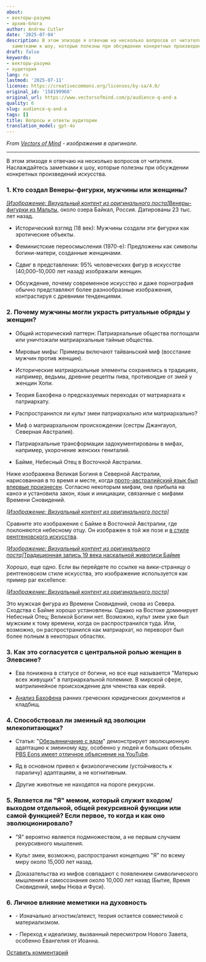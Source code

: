 ```yaml
---
about:
- векторы-разума
- архив-блога
author: Andrew Cutler
date: '2025-07-04'
description: В этом эпизоде я отвечаю на несколько вопросов от читателя. Наслаждайтесь
  заметками к шоу, которые полезны при обсуждении конкретных произведений искусства.
draft: false
keywords:
- векторы-разума
- аудитория
lang: ru
lastmod: '2025-07-11'
license: https://creativecommons.org/licenses/by-sa/4.0/
original_id: '158199968'
original_url: https://www.vectorsofmind.com/p/audience-q-and-a
quality: 6
slug: audience-q-and-a
tags: []
title: Вопросы и ответы аудитории
translation_model: gpt-4o
---
```


*From [Vectors of Mind](https://www.vectorsofmind.com/p/audience-q-and-a) - изображения в оригинале.*

---

В этом эпизоде я отвечаю на несколько вопросов от читателя. Наслаждайтесь заметками к шоу, которые полезны при обсуждении конкретных произведений искусства.

### 1\. Кто создал Венеры-фигурки, мужчины или женщины?

[*[Изображение: Визуальный контент из оригинального поста]*](https://substackcdn.com/image/fetch/$s_!BEcq!,f_auto,q_auto:good,fl_progressive:steep/https%3A%2F%2Fsubstack-post-media.s3.amazonaws.com%2Fpublic%2Fimages%2Fe3f2c568-ae8b-4d71-bed7-fe2ef2c53c5b_2560x1613.png)[Венеры-фигурки из Мальты](https://en.wikipedia.org/wiki/Venus_figurines_of_Mal%27ta), около озера Байкал, Россия. Датированы 23 тыс. лет назад.

 * Исторический взгляд (18 век): Мужчины создали эти фигурки как эротические объекты.

 * Феминистские переосмысления (1970-е): Предложены как символы богини-матери, созданные женщинами.

 * Сдвиг в представлении: 95% человеческих фигур в искусстве (40,000–10,000 лет назад) изображали женщин.

 * Обсуждение, почему современное искусство и даже порнография обычно представляют более разнообразные изображения, контрастируя с древними тенденциями.




### 2\. Почему мужчины могли украсть ритуальные обряды у женщин?

 * Общий исторический паттерн: Патриархальные общества поглощали или уничтожали матриархальные тайные общества.

 * Мировые мифы: Примеры включают тайваньский миф (восстание мужчин против женщин).

 * Исторические матриархальные элементы сохранялись в традициях, например, ведьмы, древние рецепты пива, противоядие от змей у женщин Хопи.

 * Теория Бахофена о предсказуемых переходах от матриархата к патриархату.

 * Распространился ли культ змеи патриархально или матриархально?

 * Миф о матриархальном происхождении (сестры Джангауол, Северная Австралия).

 * Патриархальные трансформации задокументированы в мифах, например, укорочение женских гениталий.

 * Байме, Небесный Отец в Восточной Австралии.




Ниже изображена Великая Богиня в Северной Австралии, нарисованная в то время и месте, когда [прото-австралийский язык был впервые произнесен](https://www.degruyter.com/document/doi/10.1515/9783111421889/html?lang=en&srsltid=AfmBOopVbfRZO-PSMnsjtSGnxaGGaSvcsi0PrZNvw70EA53_Mb2GF45q). Согласно некоторым мифам, она прибыла на каноэ и установила закон, язык и инициации, связанные с мифами Времени Сновидений.

[*[Изображение: Визуальный контент из оригинального поста]*](https://substackcdn.com/image/fetch/$s_!_bJq!,f_auto,q_auto:good,fl_progressive:steep/https%3A%2F%2Fsubstack-post-media.s3.amazonaws.com%2Fpublic%2Fimages%2Ff54b4e74-e34a-4150-bb74-c8311d974538_626x588.jpeg)

Сравните это изображение с Байме в Восточной Австралии, где поклоняются небесному отцу. Он изображен в той же позе и [в стиле рентгеновского искусства](https://en.wikipedia.org/wiki/X-ray_style_art).

[*[Изображение: Визуальный контент из оригинального поста]*](https://substackcdn.com/image/fetch/$s_!VoPr!,f_auto,q_auto:good,fl_progressive:steep/https%3A%2F%2Fsubstack-post-media.s3.amazonaws.com%2Fpublic%2Fimages%2F617bc46f-78b9-4991-b8de-d6fd8b90fbf6_640x438.heic)[Традиционная запись 19 века наскальной живописи Байме](https://www.researchgate.net/publication/44058646_Digital_Recording_of_Aboriginal_Rock_Art/figures?lo=1)

Хорошо, еще одно. Если вы перейдете по ссылке на вики-страницу о рентгеновском стиле искусства, это изображение используется как пример par excellence:

[*[Изображение: Визуальный контент из оригинального поста]*](https://substackcdn.com/image/fetch/$s_!pLyl!,f_auto,q_auto:good,fl_progressive:steep/https%3A%2F%2Fsubstack-post-media.s3.amazonaws.com%2Fpublic%2Fimages%2Fd538f22f-e597-47bf-9856-0c0fa8c4acaf_1600x1200.heic)

Это мужская фигура из Времени Сновидений, снова из Севера. Сходства с Байме хорошо установлены. Однако на Востоке доминирует Небесный Отец; Великой Богини нет. Возможно, культ змеи уже был мужским к тому времени, когда он распространился туда. Или, возможно, он распространился как матриархат, но переворот был более полным в некоторых областях.

### 3\. Как это согласуется с центральной ролью женщин в Элевсине?

 * Ева понижена в статусе от богини, но все еще называется "Матерью всех живущих" в патриархальной полемике. В мирской сфере, матрилинейное происхождение для членства как еврей.

 * [Анализ Бахофена](https://www.vectorsofmind.com/i/145682170/myths-of-matriarchy-reconsidered-deborah-b-gewertz) ранних греческих юридических документов и кладбищ.




### 4\. Способствовал ли змеиный яд эволюции млекопитающих?

 * Статья: "[Обезьянничание с ядом](https://bmcbiol.biomedcentral.com/articles/10.1186/s12915-021-01195-x)" демонстрирует эволюционную адаптацию к змеиному яду, особенно у людей и больших обезьян. [PBS Eons имеет отличное объяснение на YouTube](https://youtu.be/_zGy_tr_tY4?si=f73qOoGSMfquizkI).

 * Яд в основном привел к физиологическим (устойчивость к параличу) адаптациям, а не когнитивным.

 * Другие животные не находятся на пороге рекурсии.




### 5\. Является ли "Я" мемом, который служит входом/выходом отдельной, общей рекурсивной функции или самой функцией? Если первое, то когда и как оно эволюционировало?

 * "Я" вероятно является подмножеством, а не первым случаем рекурсивного мышления.

 * Культ змеи, возможно, распространил концепцию "Я" по всему миру около 15,000 лет назад.

 * Доказательства из мифов совпадают с появлением символического мышления и самосознания около 10,000 лет назад (Бытие, Время Сновидений, мифы Нюва и Фуси).




### 6\. Личное влияние меметики на духовность

 * \- Изначально агностик/атеист, теория остается совместимой с материализмом.

 * \- Переход к идеализму, вызванный пересмотром Нового Завета, особенно Евангелия от Иоанна.




[Оставить комментарий](https://www.vectorsofmind.com/p/audience-q-and-a/comments)